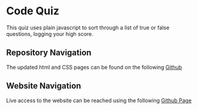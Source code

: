 # Code Quiz

This quiz uses plain javascript to sort through a list of true or false questions, logging your high score.

## Repository Navigation

The updated html and CSS pages can be found on the following [Github](https://github.com/JHallUofA/Code-Quiz)

## Website Navigation

Live access to the website can be reached using the following [Github Page](https://jhalluofa.github.io/Code-Quiz/)